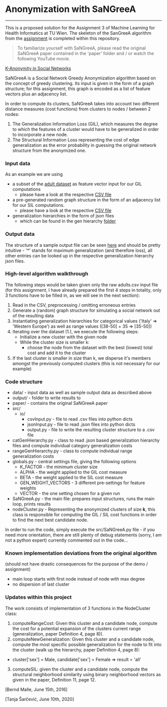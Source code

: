 # Anonymization with SaNGreeA

---
This is a proposed solution for the Assignment 3 of Machine Learning for Health Informatics at TU Wien. The skeleton of the SanGreeA algorithm from the [assignment](https://github.com/cassinius/mlhi-ass2-anonymization) is completed within this repository.

>To familiarize yourself with SaNGreeA, please read the original SaNGreeA paper contained in the 'paper' folder and / or watch the following YouTube movie.

[K-Anonymity in Social Networks](https://www.youtube.com/watch?v=l2mU0xHMumo)

SaNGreeA is a Social Network Greedy Anonymization algorithm based on the concept of greedy clustering. Its input is given in the form of a graph structure; for this assignment, this graph is encoded as a list of feature vectors plus an adjacency list.

In order to compute its clusters, SaNGreeA takes into account two different distance measures (cost functions) from clusters to nodes / between 2 nodes:

1. The Generalization Information Loss (GIL), which measures the degree to which the features of a cluster would have to be generalized in order to incorporate a new node.
2. The Structural Information Loss representing the cost of edge generalization as the error probability in guessing the original network structure from the anonymized one.


### Input data

As an example we are using 

* a subset of the [adult dataset](https://archive.ics.uci.edu/ml/datasets/Adult) as feature vector input for our GIL computations
	* please have a look at the respective [CSV file](https://github.com/cassinius/mlhi-ass2-anonymization/blob/master/data/input_sanitized.csv)
* a pre-generated random graph structure in the form of an adjacency list for our SIL computations.
	* please have a look at the respective [CSV file](https://github.com/cassinius/mlhi-ass2-anonymization/blob/master/data/adult_graph_adj_list.csv)
* generalization hierarchies in the form of json files
	* which can be  found in the gen hierarchy [folder](https://github.com/cassinius/mlhi-ass2-anonymization/tree/master/data/gen_hierarchies)


### Output data

The structure of a sample output file can be seen [here](https://github.com/cassinius/mlhi-ass2-anonymization/blob/master/data/sample_output/sample_output_different_weights.csv) and should be pretty intuitive - '*' stands for maximum generalization (and therefore loss), all other entries can be looked up in the respective generalization hierarchy json files.


### High-level algorithm walkthrough

The following steps would be taken given only the raw adults.csv input file (for this assignment, I have already prepared the first 4 steps in totality, only 3 functions have to be filled in, as we will see in the next section):

1. Read in the CSV, preprocessing / omitting erroneous entries
2. Generate a (random) graph structure for simulating a social network out of the resulting data
3. Instantiating generalization hierarchies for categorical values ('Italy' => 'Western Europe') as well as range values ([38-50] + 35 => [35-50])
4. Iterating over the dataset (1.), we execute the following steps:
    * Initialize a new cluster with the given node
    * While the cluster size is smaller k:
      * choose the node from the dataset with the best (lowest) total cost and add it to the cluster
5. If the last cluster is smaller in size than k, we disperse it's members amongst the previously computed clusters (this is not necessary for our example)


### Code structure

* data/ - input data as well as sample output data as described above
* output/ - folder to write results to
* paper/ - contains the original SaNGreeA paper
* src/
  * io/
    * csvInput.py - file to read .csv files into python dicts
    * jsonInput.py - file to read .json files into python dicts
    * output.py - file to write the resulting cluster structure to a .csv file
* catGenHierarchy.py - class to read .json based generalization hierarchy files and compute individual category generalization costs
* rangeGenHierarchy.py - class to compute individual range generalization costs
* globals.py - central settings file, giving the following options
  * K_FACTOR - the minimum cluster size
  * ALPHA - the weight applied to the GIL cost measure
  * BETA - the weight applied to the SIL cost measure
  * GEN_WEIGHT_VECTORS - 3 different pre-settings for feature weights
  * VECTOR - the one setting chosen for a given run
* SaNGreeA.py - the main file: prepares input structures, runs the main loop, prints results
* nodeCluster.py - Representing the anonymized clusters of size **k**, this class is responsible for computing the GIL / SIL cost functions in order to find the next best candidate node.

In order to run the code, simply execute the src/SaNGreeA.py file - if you need more orientation, there are still plenty of debug statements (sorry, I am not a python expert) currently commented out in the code...


### Known implementation deviations from the original algorithm
(should not have drastic consequences for the purpose of the demo / assignment)
* main loop starts with first node instead of node with max degree
* no dispersion of last cluster


### Updates within this project

The work consists of implementation of 3 functions in the NodeCluster class:

1. computeRangeCost: Given this cluster and a candidate node, compute the cost for a potential expansion of the clusters current range (generalization, paper Definition 4, page 8)).
2. computeNewGeneralization: Given this cluster and a candidate node, compute the most specific possible generalization for the node to fit into the cluster (walk up the hierarchy, paper Definition 4, page 8):
  * cluster['sex'] = Male, candidate['sex'] = Female => result = 'all'
3. computeSIL: given the cluster and a candidate node, compute the structural neighborhood similarity using binary neighborhood vectors as given in the paper, Definition 11, page 12.


[Bernd Malle, June 15th, 2016]

[Tanja Šarčević, June 10th, 2020]

